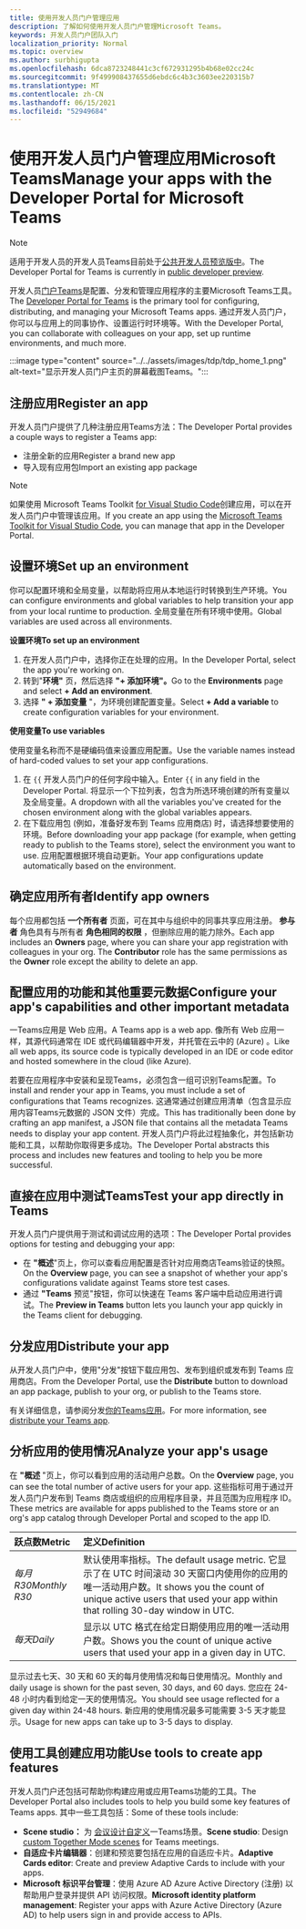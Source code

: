 ```yaml
---
title: 使用开发人员门户管理应用
description: 了解如何使用开发人员门户管理Microsoft Teams。
keywords: 开发人员门户团队入门
localization_priority: Normal
ms.topic: overview
ms.author: surbhigupta
ms.openlocfilehash: 6dca8723248441c3cf672931295b4b68e02cc24c
ms.sourcegitcommit: 9f499908437655d6ebdc6c4b3c3603ee220315b7
ms.translationtype: MT
ms.contentlocale: zh-CN
ms.lasthandoff: 06/15/2021
ms.locfileid: "52949684"
---
```

# <a name="manage-your-apps-with-the-developer-portal-for-microsoft-teams"></a><span data-ttu-id="96c9b-104">使用开发人员门户管理应用Microsoft Teams</span><span class="sxs-lookup"><span data-stu-id="96c9b-104">Manage your apps with the Developer Portal for Microsoft Teams</span></span>

> [!NOTE]
> <span data-ttu-id="96c9b-105">适用于开发人员的开发人员Teams目前处于[公共开发人员预览版中](~/resources/dev-preview/developer-preview-intro.md)。</span><span class="sxs-lookup"><span data-stu-id="96c9b-105">The Developer Portal for Teams is currently in [public developer preview](~/resources/dev-preview/developer-preview-intro.md).</span></span>

<span data-ttu-id="96c9b-106">开发人员<a href="https://dev.teams.microsoft.com" target="_blank">门户Teams</a>是配置、分发和管理应用程序的主要Microsoft Teams工具。</span><span class="sxs-lookup"><span data-stu-id="96c9b-106">The <a href="https://dev.teams.microsoft.com" target="_blank">Developer Portal for Teams</a> is the primary tool for configuring, distributing, and managing your Microsoft Teams apps.</span></span> <span data-ttu-id="96c9b-107">通过开发人员门户，你可以与应用上的同事协作、设置运行时环境等。</span><span class="sxs-lookup"><span data-stu-id="96c9b-107">With the Developer Portal, you can collaborate with colleagues on your app, set up runtime environments, and much more.</span></span>

:::image type="content" source="../../assets/images/tdp/tdp_home_1.png" alt-text="显示开发人员门户主页的屏幕截图Teams。":::

## <a name="register-an-app"></a><span data-ttu-id="96c9b-109">注册应用</span><span class="sxs-lookup"><span data-stu-id="96c9b-109">Register an app</span></span>

<span data-ttu-id="96c9b-110">开发人员门户提供了几种注册应用Teams方法：</span><span class="sxs-lookup"><span data-stu-id="96c9b-110">The Developer Portal provides a couple ways to register a Teams app:</span></span>

* <span data-ttu-id="96c9b-111">注册全新的应用</span><span class="sxs-lookup"><span data-stu-id="96c9b-111">Register a brand new app</span></span>
* <span data-ttu-id="96c9b-112">导入现有应用包</span><span class="sxs-lookup"><span data-stu-id="96c9b-112">Import an existing app package</span></span>

> [!NOTE]
> <span data-ttu-id="96c9b-113">如果使用 Microsoft Teams Toolkit [for Visual Studio Code](https://marketplace.visualstudio.com/items?itemName=TeamsDevApp.ms-teams-vscode-extension)创建应用，可以在开发人员门户中管理该应用。</span><span class="sxs-lookup"><span data-stu-id="96c9b-113">If you create an app using the [Microsoft Teams Toolkit for Visual Studio Code](https://marketplace.visualstudio.com/items?itemName=TeamsDevApp.ms-teams-vscode-extension), you can manage that app in the Developer Portal.</span></span>

## <a name="set-up-an-environment"></a><span data-ttu-id="96c9b-114">设置环境</span><span class="sxs-lookup"><span data-stu-id="96c9b-114">Set up an environment</span></span>

<span data-ttu-id="96c9b-115">你可以配置环境和全局变量，以帮助将应用从本地运行时转换到生产环境。</span><span class="sxs-lookup"><span data-stu-id="96c9b-115">You can configure environments and global variables to help transition your app from your local runtime to production.</span></span> <span data-ttu-id="96c9b-116">全局变量在所有环境中使用。</span><span class="sxs-lookup"><span data-stu-id="96c9b-116">Global variables are used across all environments.</span></span>

<span data-ttu-id="96c9b-117">**设置环境**</span><span class="sxs-lookup"><span data-stu-id="96c9b-117">**To set up an environment**</span></span>

1. <span data-ttu-id="96c9b-118">在开发人员门户中，选择你正在处理的应用。</span><span class="sxs-lookup"><span data-stu-id="96c9b-118">In the Developer Portal, select the app you're working on.</span></span>
2. <span data-ttu-id="96c9b-119">转到"**环境"** 页，然后选择 **"+ 添加环境"。**</span><span class="sxs-lookup"><span data-stu-id="96c9b-119">Go to the **Environments** page and select **+ Add an environment**.</span></span>
3. <span data-ttu-id="96c9b-120">选择 **" + 添加变量** "，为环境创建配置变量。</span><span class="sxs-lookup"><span data-stu-id="96c9b-120">Select **+ Add a variable** to create configuration variables for your environment.</span></span>

<span data-ttu-id="96c9b-121">**使用变量**</span><span class="sxs-lookup"><span data-stu-id="96c9b-121">**To use variables**</span></span>

<span data-ttu-id="96c9b-122">使用变量名称而不是硬编码值来设置应用配置。</span><span class="sxs-lookup"><span data-stu-id="96c9b-122">Use the variable names instead of hard-coded values to set your app configurations.</span></span>

1. <span data-ttu-id="96c9b-123">在 `{{` 开发人员门户的任何字段中输入。</span><span class="sxs-lookup"><span data-stu-id="96c9b-123">Enter `{{` in any field in the Developer Portal.</span></span> <span data-ttu-id="96c9b-124">将显示一个下拉列表，包含为所选环境创建的所有变量以及全局变量。</span><span class="sxs-lookup"><span data-stu-id="96c9b-124">A dropdown with all the variables you've created for the chosen environment along with the global variables appears.</span></span>  
1. <span data-ttu-id="96c9b-125">在下载应用包 (例如，准备好发布到 Teams 应用商店) 时，请选择想要使用的环境。</span><span class="sxs-lookup"><span data-stu-id="96c9b-125">Before downloading your app package (for example, when getting ready to publish to the Teams store), select the environment you want to use.</span></span> <span data-ttu-id="96c9b-126">应用配置根据环境自动更新。</span><span class="sxs-lookup"><span data-stu-id="96c9b-126">Your app configurations update automatically based on the environment.</span></span> 

## <a name="identify-app-owners"></a><span data-ttu-id="96c9b-127">确定应用所有者</span><span class="sxs-lookup"><span data-stu-id="96c9b-127">Identify app owners</span></span>

<span data-ttu-id="96c9b-128">每个应用都包括 **一个所有者** 页面，可在其中与组织中的同事共享应用注册。 **参与者** 角色具有与所有者 **角色相同的权限** ，但删除应用的能力除外。</span><span class="sxs-lookup"><span data-stu-id="96c9b-128">Each app includes an **Owners** page, where you can share your app registration with colleagues in your org. The **Contributor** role has the same permissions as the **Owner** role except the ability to delete an app.</span></span>

## <a name="configure-your-apps-capabilities-and-other-important-metadata"></a><span data-ttu-id="96c9b-129">配置应用的功能和其他重要元数据</span><span class="sxs-lookup"><span data-stu-id="96c9b-129">Configure your app's capabilities and other important metadata</span></span>

<span data-ttu-id="96c9b-130">一Teams应用是 Web 应用。</span><span class="sxs-lookup"><span data-stu-id="96c9b-130">A Teams app is a web app.</span></span> <span data-ttu-id="96c9b-131">像所有 Web 应用一样，其源代码通常在 IDE 或代码编辑器中开发，并托管在云中的 (Azure) 。</span><span class="sxs-lookup"><span data-stu-id="96c9b-131">Like all web apps, its source code is typically developed in an IDE or code editor and hosted somewhere in the cloud (like Azure).</span></span>

<span data-ttu-id="96c9b-132">若要在应用程序中安装和呈现Teams，必须包含一组可识别Teams配置。</span><span class="sxs-lookup"><span data-stu-id="96c9b-132">To install and render your app in Teams, you must include a set of configurations that Teams recognizes.</span></span> <span data-ttu-id="96c9b-133">这通常通过创建应用清单（包含显示应用内容Teams元数据的 JSON 文件）完成。</span><span class="sxs-lookup"><span data-stu-id="96c9b-133">This has traditionally been done by crafting an app manifest, a JSON file that contains all the metadata Teams needs to display your app content.</span></span> <span data-ttu-id="96c9b-134">开发人员门户将此过程抽象化，并包括新功能和工具，以帮助你取得更多成功。</span><span class="sxs-lookup"><span data-stu-id="96c9b-134">The Developer Portal abstracts this process and includes new features and tooling to help you be more successful.</span></span>

## <a name="test-your-app-directly-in-teams"></a><span data-ttu-id="96c9b-135">直接在应用中测试Teams</span><span class="sxs-lookup"><span data-stu-id="96c9b-135">Test your app directly in Teams</span></span>

<span data-ttu-id="96c9b-136">开发人员门户提供用于测试和调试应用的选项：</span><span class="sxs-lookup"><span data-stu-id="96c9b-136">The Developer Portal provides options for testing and debugging your app:</span></span>

* <span data-ttu-id="96c9b-137">在 **"概述**"页上，你可以查看应用配置是否针对应用商店Teams验证的快照。</span><span class="sxs-lookup"><span data-stu-id="96c9b-137">On the **Overview** page, you can see a snapshot of whether your app's configurations validate against Teams store test cases.</span></span>
* <span data-ttu-id="96c9b-138">通过 **"Teams** 预览"按钮，你可以快速在 Teams 客户端中启动应用进行调试。</span><span class="sxs-lookup"><span data-stu-id="96c9b-138">The **Preview in Teams** button lets you launch your app quickly in the Teams client for debugging.</span></span>

## <a name="distribute-your-app"></a><span data-ttu-id="96c9b-139">分发应用</span><span class="sxs-lookup"><span data-stu-id="96c9b-139">Distribute your app</span></span>

<span data-ttu-id="96c9b-140">从开发人员门户中，使用"分发"按钮下载应用包、发布到组织或发布到 Teams 应用商店。</span><span class="sxs-lookup"><span data-stu-id="96c9b-140">From the Developer Portal, use the **Distribute** button to download an app package, publish to your org, or publish to the Teams store.</span></span>

<span data-ttu-id="96c9b-141">有关详细信息，请参阅分发[你的Teams应用](~/concepts/deploy-and-publish/apps-publish-overview.md)。</span><span class="sxs-lookup"><span data-stu-id="96c9b-141">For more information, see [distribute your Teams app](~/concepts/deploy-and-publish/apps-publish-overview.md).</span></span>

## <a name="analyze-your-apps-usage"></a><span data-ttu-id="96c9b-142">分析应用的使用情况</span><span class="sxs-lookup"><span data-stu-id="96c9b-142">Analyze your app's usage</span></span>

<span data-ttu-id="96c9b-143">在 **"概述** "页上，你可以看到应用的活动用户总数。</span><span class="sxs-lookup"><span data-stu-id="96c9b-143">On the **Overview** page, you can see the total number of active users for your app.</span></span> <span data-ttu-id="96c9b-144">这些指标可用于通过开发人员门户发布到 Teams 商店或组织的应用程序目录，并且范围为应用程序 ID。</span><span class="sxs-lookup"><span data-stu-id="96c9b-144">These metrics are available for apps published to the Teams store or an org's app catalog through Developer Portal and scoped to the app ID.</span></span>

| <span data-ttu-id="96c9b-145">跃点数</span><span class="sxs-lookup"><span data-stu-id="96c9b-145">Metric</span></span> | <span data-ttu-id="96c9b-146">定义</span><span class="sxs-lookup"><span data-stu-id="96c9b-146">Definition</span></span> |
| :-----------------------| :------------------------------------------------------------------------------------------------------|
| <span data-ttu-id="96c9b-147">*每月 R30*</span><span class="sxs-lookup"><span data-stu-id="96c9b-147">*Monthly R30*</span></span> | <span data-ttu-id="96c9b-148">默认使用率指标。</span><span class="sxs-lookup"><span data-stu-id="96c9b-148">The default usage metric.</span></span> <span data-ttu-id="96c9b-149">它显示了在 UTC 时间滚动 30 天窗口内使用你的应用的唯一活动用户数。</span><span class="sxs-lookup"><span data-stu-id="96c9b-149">It shows you the count of unique active users that used your app within that rolling 30-day window in UTC.</span></span> |
| <span data-ttu-id="96c9b-150">*每天*</span><span class="sxs-lookup"><span data-stu-id="96c9b-150">*Daily*</span></span> | <span data-ttu-id="96c9b-151">显示以 UTC 格式在给定日期使用应用的唯一活动用户数。</span><span class="sxs-lookup"><span data-stu-id="96c9b-151">Shows you the count of unique active users that used your app in a given day in UTC.</span></span> |

<span data-ttu-id="96c9b-152">显示过去七天、30 天和 60 天的每月使用情况和每日使用情况。</span><span class="sxs-lookup"><span data-stu-id="96c9b-152">Monthly and daily usage is shown for the past seven, 30 days, and 60 days.</span></span> <span data-ttu-id="96c9b-153">您应在 24-48 小时内看到给定一天的使用情况。</span><span class="sxs-lookup"><span data-stu-id="96c9b-153">You should see usage reflected for a given day within 24-48 hours.</span></span> <span data-ttu-id="96c9b-154">新应用的使用情况最多可能需要 3-5 天才能显示。</span><span class="sxs-lookup"><span data-stu-id="96c9b-154">Usage for new apps can take up to 3-5 days to display.</span></span>

## <a name="use-tools-to-create-app-features"></a><span data-ttu-id="96c9b-155">使用工具创建应用功能</span><span class="sxs-lookup"><span data-stu-id="96c9b-155">Use tools to create app features</span></span>

<span data-ttu-id="96c9b-156">开发人员门户还包括可帮助你构建应用或应用Teams功能的工具。</span><span class="sxs-lookup"><span data-stu-id="96c9b-156">The Developer Portal also includes tools to help you build some key features of Teams apps.</span></span> <span data-ttu-id="96c9b-157">其中一些工具包括：</span><span class="sxs-lookup"><span data-stu-id="96c9b-157">Some of these tools include:</span></span>

* <span data-ttu-id="96c9b-158">**Scene studio：** 为 [会议设计自定义](~/apps-in-teams-meetings/teams-together-mode.md)一Teams场景。</span><span class="sxs-lookup"><span data-stu-id="96c9b-158">**Scene studio**: Design [custom Together Mode scenes](~/apps-in-teams-meetings/teams-together-mode.md) for Teams meetings.</span></span>
* <span data-ttu-id="96c9b-159">**自适应卡片编辑器**：创建和预览要包括在应用的自适应卡片。</span><span class="sxs-lookup"><span data-stu-id="96c9b-159">**Adaptive Cards editor**: Create and preview Adaptive Cards to include with your apps.</span></span>
* <span data-ttu-id="96c9b-160">**Microsoft 标识平台管理**：使用 Azure AD Azure Active Directory (注册) 以帮助用户登录并提供 API 访问权限。</span><span class="sxs-lookup"><span data-stu-id="96c9b-160">**Microsoft identity platform management**: Register your apps with Azure Active Directory (Azure AD) to help users sign in and provide access to APIs.</span></span>

